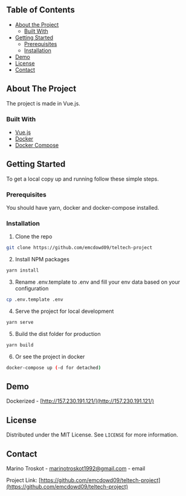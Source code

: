 <!-- TABLE OF CONTENTS -->
## Table of Contents

* [About the Project](#about-the-project)
  * [Built With](#built-with)
* [Getting Started](#getting-started)
  * [Prerequisites](#prerequisites)
  * [Installation](#installation)
* [Demo](#demo)
* [License](#license)
* [Contact](#contact)



<!-- ABOUT THE PROJECT -->
## About The Project

The project is made in Vue.js. 


### Built With

* [Vue.js](https://vuejs.org/)
* [Docker](https://www.docker.com/)
* [Docker Compose](https://docs.docker.com/compose/)



<!-- GETTING STARTED -->
## Getting Started

To get a local copy up and running follow these simple steps.

### Prerequisites

You should have yarn, docker and docker-compose installed. 

### Installation

1. Clone the repo
```sh
git clone https://github.com/emcdowd09/teltech-project
```
2. Install NPM packages
```sh
yarn install
```

3. Rename .env.template to .env and fill your env data based on your configuration
```sh
cp .env.template .env
```

4. Serve the project for local development
```sh
yarn serve
```

5. Build the dist folder for production
```sh
yarn build
```

6. Or see the project in docker
```sh
docker-compose up (-d for detached)
```

<!-- Demo -->
## Demo
Dockerized - [http://157.230.191.121/](http://157.230.191.121/)

<!-- LICENSE -->
## License

Distributed under the MIT License. See `LICENSE` for more information.



<!-- CONTACT -->
## Contact

Marino Troskot - [marinotroskot1992@gmail.com](marinotroskot1992@gmail.com) - email

Project Link: [https://github.com/emcdowd09/teltech-project](https://github.com/emcdowd09/teltech-project)
